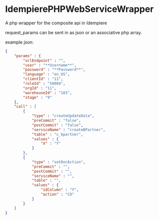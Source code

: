 IdempierePHPWebServiceWrapper
==============================

A php wrapper for the composite api in Idempiere

request_params can be sent in as json or an associative php array.

example json:

```json
{
    "params" : {
        "urlEndpoint" : "",
        "user" : "**Username**",
        "password" : "**Password**",
        "language" : "en_US",
        "clientId" : "11",
        "roleId" : "50004",
        "orgId" : "11",
        "warehouseId" : "103",
        "stage" : "9"
    },
    "call" : [
        {
            "type" : "createUpdateData",
            "preCommit" : "false",
            "postCommit" : "false",
            "serviceName" : "createBPartner",
            "table" : "c_bpartner",
            "values" : {
                "X" : "Y"
            }
        },
        {
            "type" : "setDocAction",
            "preCommit" : "",
            "postCommit" : "",
            "serviceName" : "",
            "table" : "",
            "values" : {
                "idColumn" : "Y",
                "action" : "CO"
            }
        }
    ]
}
```
